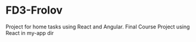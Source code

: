 # FD3-Frolov

Project for home tasks using React and Angular.
Final Course Project using React in my-app dir
